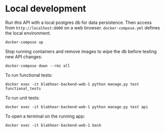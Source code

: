# Local development
Run this API with a local postgres db for data persistence. Then access from `http://localhost:8000` on a web browser. `docker-compose.yml` defines the local environment.
```
docker-compose up
```
Stop running containers and remove images to wipe the db before testing new API changes:
```
docker-compose down --rmi all
```
To run functional tests:
```
docker exec -it blabhear-backend-web-1 python manage.py test functional_tests
```
To run unit tests:
```
docker exec -it blabhear-backend-web-1 python manage.py test api
```

To open a terminal on the running app:
```
docker exec -it blabhear-backend-web-1 bash
```